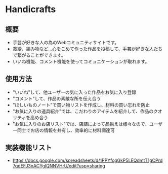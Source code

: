 # Handicrafts

## 概要
* 手芸が好きな人の為のWebコミュニティサイトです。
* 裁縫、編み物など…心をこめて作った作品を投稿して、手芸が好きな人たちで繋がることができます。
* いいね機能、コメント機能を使ってコミュニケーションが取れます。


## 使用方法
* "いいね"して、他ユーザーの気に入った作品をお気に入り登録
* "コメント"して、作品の素敵な所を伝え合う
* "ほしいものノート"で買い物リストを作成し、材料の買い忘れを防止
* "お気に入りの道具紹介"では、こだわりのアイテムを紹介して、作品のクオリティを高め合う
* "お気に入りのお店リスト"では、店舗によって品揃えは様々なので、ユーザー同士でお店の情報を共有し、効率的に材料調達可


## 実装機能リスト
* https://docs.google.com/spreadsheets/d/1PPYfcgGkP5LEQdmtT1gCPrd7qdEFJ3nACYgIQNNVHrU/edit?usp=sharing